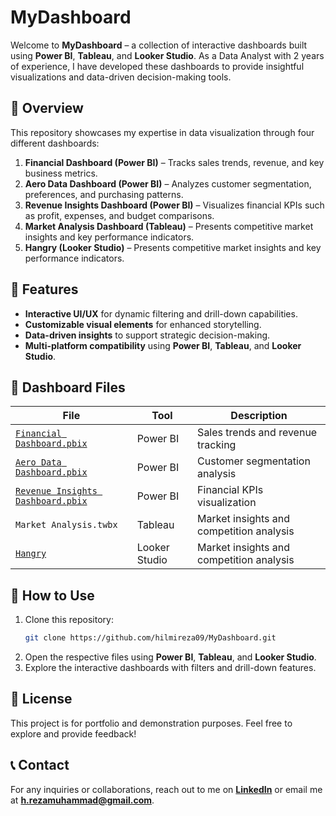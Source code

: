 # MyDashboard

Welcome to **MyDashboard** – a collection of interactive dashboards built using **Power BI**, **Tableau**, and **Looker Studio**. As a Data Analyst with 2 years of experience, I have developed these dashboards to provide insightful visualizations and data-driven decision-making tools.

## 📌 Overview
This repository showcases my expertise in data visualization through four different dashboards:

1. **Financial Dashboard (Power BI)** – Tracks sales trends, revenue, and key business metrics.
2. **Aero Data Dashboard (Power BI)** – Analyzes customer segmentation, preferences, and purchasing patterns.
3. **Revenue Insights Dashboard (Power BI)** – Visualizes financial KPIs such as profit, expenses, and budget comparisons.
4. **Market Analysis Dashboard (Tableau)** – Presents competitive market insights and key performance indicators.
5. **Hangry (Looker Studio)** – Presents competitive market insights and key performance indicators.

## 🎯 Features
- **Interactive UI/UX** for dynamic filtering and drill-down capabilities.
- **Customizable visual elements** for enhanced storytelling.
- **Data-driven insights** to support strategic decision-making.
- **Multi-platform compatibility** using **Power BI**, **Tableau**, and **Looker Studio**.

## 📁 Dashboard Files
| File | Tool | Description |
|------|------|-------------|
| [`Financial Dashboard.pbix`](https://github.com/hilmireza09/MyDashboard/blob/main/Dashboards/Financial%20Dashboard.pbix) | Power BI | Sales trends and revenue tracking |
| [`Aero Data Dashboard.pbix`](https://github.com/hilmireza09/MyDashboard/blob/main/Dashboards/Aero%20Data%20Dashboard.pbix) | Power BI | Customer segmentation analysis |
| [`Revenue Insights Dashboard.pbix`](https://github.com/hilmireza09/MyDashboard/blob/main/Dashboards/Revenue%20Insights%20Dashboard.pbix) | Power BI | Financial KPIs visualization |
| `Market Analysis.twbx` | Tableau | Market insights and competition analysis |
| [`Hangry`](https://lookerstudio.google.com/u/0/reporting/dfd39f25-29ba-4758-ada5-079cccb29dcb/page/XHCCE/edit) | Looker Studio | Market insights and competition analysis |


## 🚀 How to Use
1. Clone this repository:
   ```sh
   git clone https://github.com/hilmireza09/MyDashboard.git
   ```
2. Open the respective files using **Power BI**, **Tableau**, and **Looker Studio**.
3. Explore the interactive dashboards with filters and drill-down features.

## 📜 License
This project is for portfolio and demonstration purposes. Feel free to explore and provide feedback!

## 📞 Contact
For any inquiries or collaborations, reach out to me on **[LinkedIn](https://www.linkedin.com/in/hilmi-reza)** or email me at **h.rezamuhammad@gmail.com**.
